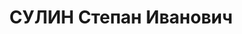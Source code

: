 ---
title: СУЛИН Степан Иванович
description: "Род. в 1897, Челябинская обл., Уфалейский р-н, п. Нижний Уфа-лей, русский.\
  \ Проживал: Свердловская обл., Полевской р-н, п. Северского завода. Се-верский металлургический\
  \ завод, мартеновский цех, рабочий. \n  Арестован 15.10.1936. Приговор: 04.05.1937\
  \ – 8 лет ИТЛ."
---